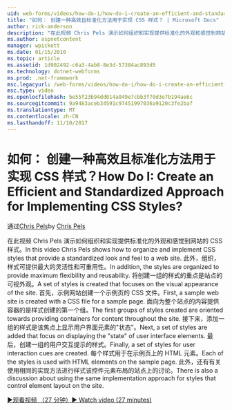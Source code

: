```yaml
---
uid: web-forms/videos/how-do-i/how-do-i-create-an-efficient-and-standardized-approach-for-implementing-css-styles
title: "如何： 创建一种高效且标准化方法用于实现 CSS 样式？ | Microsoft Docs"
author: rick-anderson
description: "在此视频 Chris Pels 演示如何组织和实现提供标准化的外观和感觉到网站的 CSS 样式。 此外，所样式..."
ms.author: aspnetcontent
manager: wpickett
ms.date: 01/15/2010
ms.topic: article
ms.assetid: 1d902492-c6a3-4ab8-8e3d-57384ac893d5
ms.technology: dotnet-webforms
ms.prod: .net-framework
msc.legacyurl: /web-forms/videos/how-do-i/how-do-i-create-an-efficient-and-standardized-approach-for-implementing-css-styles
msc.type: video
ms.openlocfilehash: be55f23b94dd014a049e7cbb3f70d3e7b194ae6c
ms.sourcegitcommit: 9a9483aceb34591c97451997036a9120c3fe2baf
ms.translationtype: MT
ms.contentlocale: zh-CN
ms.lasthandoff: 11/10/2017
---
```

<a name="how-do-i-create-an-efficient-and-standardized-approach-for-implementing-css-styles"></a><span data-ttu-id="3b000-105">如何： 创建一种高效且标准化方法用于实现 CSS 样式？</span><span class="sxs-lookup"><span data-stu-id="3b000-105">How Do I: Create an Efficient and Standardized Approach for Implementing CSS Styles?</span></span>
====================
<span data-ttu-id="3b000-106">通过[Chris Pels](https://twitter.com/chrispels)</span><span class="sxs-lookup"><span data-stu-id="3b000-106">by [Chris Pels](https://twitter.com/chrispels)</span></span>

<span data-ttu-id="3b000-107">在此视频 Chris Pels 演示如何组织和实现提供标准化的外观和感觉到网站的 CSS 样式。</span><span class="sxs-lookup"><span data-stu-id="3b000-107">In this video Chris Pels shows how to organize and implement CSS styles that provide a standardized look and feel to a web site.</span></span> <span data-ttu-id="3b000-108">此外，组织，样式可提供最大的灵活性和可重用性。</span><span class="sxs-lookup"><span data-stu-id="3b000-108">In addition, the styles are organized to provide maximum flexibility and reusability.</span></span> <span data-ttu-id="3b000-109">将创建一组的样式的重点是站点的可视外观。</span><span class="sxs-lookup"><span data-stu-id="3b000-109">A set of styles is created that focuses on the visual appearance of the site.</span></span> <span data-ttu-id="3b000-110">首先，示例网站创建一个示例页的 CSS 文件。</span><span class="sxs-lookup"><span data-stu-id="3b000-110">First, a sample web site is created with a CSS file for a sample page.</span></span> <span data-ttu-id="3b000-111">面向为整个站点的内容提供容器的是样式创建的第一个组。</span><span class="sxs-lookup"><span data-stu-id="3b000-111">The first groups of styles created are oriented towards providing containers for content throughout the site.</span></span> <span data-ttu-id="3b000-112">接下来，添加一组的样式是该焦点上显示用户界面元素的"状态"。</span><span class="sxs-lookup"><span data-stu-id="3b000-112">Next, a set of styles are added that focus on displaying the "state" of user interface elements.</span></span> <span data-ttu-id="3b000-113">最后，创建一组的用户交互提示的样式。</span><span class="sxs-lookup"><span data-stu-id="3b000-113">Finally, a set of styles for user interaction cues are created.</span></span> <span data-ttu-id="3b000-114">每个样式用于在示例页上的 HTML 元素。</span><span class="sxs-lookup"><span data-stu-id="3b000-114">Each of the styles is used with HTML elements on the sample page.</span></span> <span data-ttu-id="3b000-115">此外，还有有关使用相同的实现方法进行样式该控件元素布局的站点上的讨论。</span><span class="sxs-lookup"><span data-stu-id="3b000-115">There is also a discussion about using the same implementation approach for styles that control element layout on the site.</span></span>

[<span data-ttu-id="3b000-116">&#9654;观看视频 （27 分钟）</span><span class="sxs-lookup"><span data-stu-id="3b000-116">&#9654; Watch video (27 minutes)</span></span>](https://channel9.msdn.com/Blogs/ASP-NET-Site-Videos/how-do-i-create-an-efficient-and-standardized-approach-for-implementing-css-styles)
